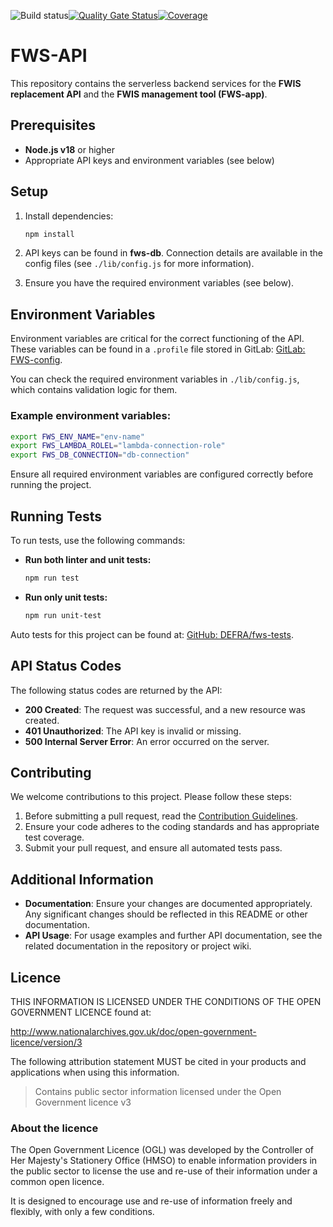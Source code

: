 ![Build status](https://github.com/DEFRA/fws-api/actions/workflows/ci.yml/badge.svg)[![Quality Gate Status](https://sonarcloud.io/api/project_badges/measure?project=DEFRA_fws-api&metric=alert_status)](https://sonarcloud.io/dashboard?id=DEFRA_fws-api)[![Coverage](https://sonarcloud.io/api/project_badges/measure?project=DEFRA_fws-api&metric=coverage)](https://sonarcloud.io/dashboard?id=DEFRA_fws-api)


# FWS-API

This repository contains the serverless backend services for the **FWIS replacement API** and the **FWIS management tool (FWS-app)**.

## Prerequisites

- **Node.js v18** or higher
- Appropriate API keys and environment variables (see below)

## Setup

1. Install dependencies:

   ```bash
   npm install
   ```

2. API keys can be found in **fws-db**. Connection details are available in the config files (see `./lib/config.js` for more information).

3. Ensure you have the required environment variables (see below).

## Environment Variables

Environment variables are critical for the correct functioning of the API. These variables can be found in a `.profile` file stored in GitLab: [GitLab: FWS-config](https://gitlab-dev.aws-int.defra.cloud/flood/fws-config).

You can check the required environment variables in `./lib/config.js`, which contains validation logic for them.

### Example environment variables:

```bash
export FWS_ENV_NAME="env-name"
export FWS_LAMBDA_ROLEL="lambda-connection-role"
export FWS_DB_CONNECTION="db-connection"
```

Ensure all required environment variables are configured correctly before running the project.

## Running Tests

To run tests, use the following commands:

- **Run both linter and unit tests:**

   ```bash
   npm run test
   ```

- **Run only unit tests:**

   ```bash
   npm run unit-test
   ```

Auto tests for this project can be found at: [GitHub: DEFRA/fws-tests](https://github.com/DEFRA/fws-tests).

## API Status Codes

The following status codes are returned by the API:

- **200 Created**: The request was successful, and a new resource was created.
- **401 Unauthorized**: The API key is invalid or missing.
- **500 Internal Server Error**: An error occurred on the server.

## Contributing

We welcome contributions to this project. Please follow these steps:

1. Before submitting a pull request, read the [Contribution Guidelines](/CONTRIBUTING.md).
2. Ensure your code adheres to the coding standards and has appropriate test coverage.
3. Submit your pull request, and ensure all automated tests pass.

## Additional Information

- **Documentation**: Ensure your changes are documented appropriately. Any significant changes should be reflected in this README or other documentation.
- **API Usage**: For usage examples and further API documentation, see the related documentation in the repository or project wiki.

## Licence

THIS INFORMATION IS LICENSED UNDER THE CONDITIONS OF THE OPEN GOVERNMENT LICENCE found at:

<http://www.nationalarchives.gov.uk/doc/open-government-licence/version/3>

The following attribution statement MUST be cited in your products and applications when using this information.

>Contains public sector information licensed under the Open Government licence v3

### About the licence

The Open Government Licence (OGL) was developed by the Controller of Her Majesty's Stationery Office (HMSO) to enable information providers in the public sector to license the use and re-use of their information under a common open licence.

It is designed to encourage use and re-use of information freely and flexibly, with only a few conditions.
